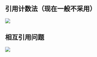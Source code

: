 ## 引用计数法（现在一般不采用）

![](https://youpaiyun.zongqilive.cn/image/20200318160955.png)

## 相互引用问题

![](https://youpaiyun.zongqilive.cn/image/20200318161034.png)























